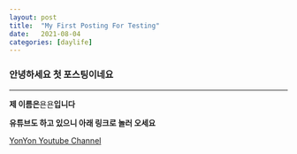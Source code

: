```yaml
---
layout: post
title:  "My First Posting For Testing"
date:   2021-08-04
categories: [daylife]
---
```





### 안녕하세요 첫 포스팅이네요                  
        


---
          
       									
       
**제 이름은**욘욘**입니다**    




**유튜브도 하고 있으니 아래 링크로 놀러 오세요**      



[YonYon Youtube Channel](https://www.youtube.com/channel/UCTTXYQoBOr4kWo7Wbrni8rQ)

